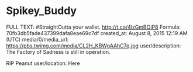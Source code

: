 # Spikey_Buddy

FULL TEXT: #StraightOutta your wallet. http://t.co/4lzGmBOiP8
Formula: 70fb3db5fade437399dafa8eae69c7df
created_at: August 8, 2015 12:19 AM (UTC)
media/0/media_url: https://pbs.twimg.com/media/CL2H_KBWgAAhC7q.jpg
user/description: The Factory of Sadness is still in operation.

RIP Peanut
user/location: Here
